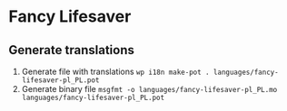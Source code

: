 # Fancy Lifesaver

## Generate translations

1. Generate file with translations ``wp i18n make-pot . languages/fancy-lifesaver-pl_PL.pot``
1. Generate binary file ``msgfmt -o languages/fancy-lifesaver-pl_PL.mo languages/fancy-lifesaver-pl_PL.pot``

